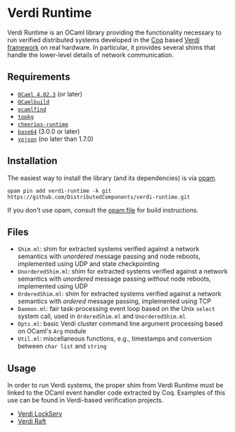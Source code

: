 Verdi Runtime
=============

Verdi Runtime is an OCaml library providing the functionality necessary to run verified distributed systems developed in the [Coq](https://coq.inria.fr) based [Verdi framework](https://github.com/uwplse/verdi) on real hardware. In particular, it provides several shims that handle the lower-level details of network communication.

Requirements
------------

- [`OCaml 4.02.3`](https://ocaml.org) (or later)
- [`OCamlbuild`](https://github.com/ocaml/ocamlbuild)
- [`ocamlfind`](http://projects.camlcity.org/projects/findlib.html)
- [`topkg`](http://erratique.ch/software/topkg)
- [`cheerios-runtime`](https://github.com/uwplse/cheerios)
- [`base64`](https://github.com/mirage/ocaml-base64) (3.0.0 or later)
- [`yojson`](https://github.com/ocaml-community/yojson) (no later than 1.7.0)

Installation
------------

The easiest way to install the library (and its dependencies) is via [opam](https://opam.ocaml.org).

```
opam pin add verdi-runtime -k git https://github.com/DistributedComponents/verdi-runtime.git
```

If you don't use opam, consult the [opam file](verdi-runtime.opam) for build instructions.

Files
-----

- `Shim.ml`: shim for extracted systems verified against a network semantics with _unordered_ message passing and node reboots, implemented using UDP and state checkpointing
- `UnorderedShim.ml`: shim for extracted systems verified against a network semantics with _unordered_ message passing *without* node reboots, implemented using UDP
- `OrderedShim.ml`: shim for extracted systems verified against a network semantics with _ordered_ message passing, implemented using TCP
- `Daemon.ml`: fair task-processing event loop based on the Unix `select` system call, used in `OrderedShim.ml` and `UnorderedShim.ml`
- `Opts.ml`: basic Verdi cluster command line argument processing based on OCaml's `Arg` module
- `Util.ml`: miscellaneous functions, e.g., timestamps and conversion between `char list` and `string`

Usage
-----

In order to run Verdi systems, the proper shim from Verdi Runtime must be linked to the OCaml event handler code extracted by Coq. Examples of this use can be found in Verdi-based verification projects.

- [Verdi LockServ](https://github.com/DistributedComponents/verdi-lockserv)
- [Verdi Raft](https://github.com/uwplse/verdi-raft)
